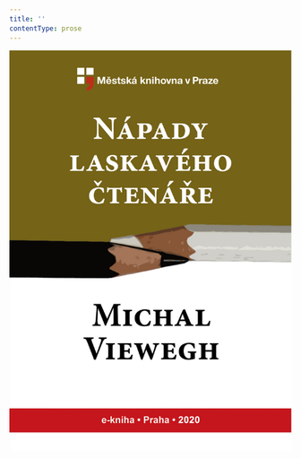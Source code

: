 ```yaml
---
title: ''
contentType: prose
---
```


![obalka_napady_laskaveho_ctenare.jpg](./resources/obalka_napady_laskaveh_fmt.jpeg)
